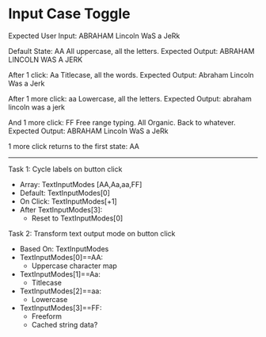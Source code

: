 # Input Case Toggle

Expected User Input:
ABRAHAM Lincoln WaS a JeRk

Default State: AA
All uppercase, all the letters.
Expected Output:
ABRAHAM LINCOLN WAS A JERK

After 1 click: Aa
Titlecase, all the words.
Expected Output:
Abraham Lincoln Was a Jerk

After 1 more click: aa
Lowercase, all the letters.
Expected Output:
abraham lincoln was a jerk

And 1 more click: FF
Free range typing. All Organic.
Back to whatever.
Expected Output:
ABRAHAM Lincoln WaS a JeRk

1 more click returns to the first state: AA

---

Task 1:
Cycle labels on button click
- Array: TextInputModes [AA,Aa,aa,FF]
- Default: TextInputModes[0]
- On Click: TextInputModes[+1]
- After TextInputModes[3]:
	- Reset to TextInputModes[0]

Task 2:
Transform text output mode on button click
- Based On: TextInputModes
- TextInputModes[0]==AA:
	- Uppercase character map
- TextInputModes[1]==Aa:
	- Titlecase
- TextInputModes[2]==aa:
	- Lowercase
- TextInputModes[3]==FF:
	- Freeform
	- Cached string data?


